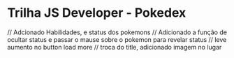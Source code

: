 # Trilha JS Developer - Pokedex
// Adcionado Habilidades, e status dos pokemons 
// Adicionado a função de ocultar status e passar o mause sobre o pokemon para revelar status
// leve aumento no button load more
// troca do title, adicionado imagem no lugar